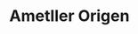 ---
title: "Ametller Origen"
url: /barcelona/ametller-origen-carrer-de-sants-2/
shop: Supermarkt
---